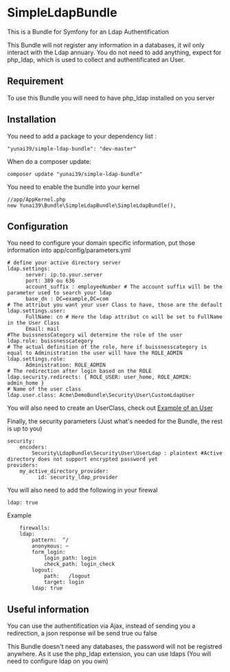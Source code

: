 SimpleLdapBundle
================

This is a Bundle for Symfony for an Ldap Authentification

This Bundle will not register any information in a databases, it wil only interact with the Ldap annuary.
You do not need to add anything, expect for php_ldap, which is used to collect and authentificated an User.

Requirement
-----------

To use this Bundle you will need to have php_ldap installed on you server

Installation
------------

You need to add a package to your dependency list :

	"yunai39/simple-ldap-bundle": "dev-master"
	
When do a composer update:
	
	composer update "yunai39/simple-ldap-bundle"

You need to enable the bundle into your kernel

    //app/AppKernel.php
    new Yunai39\Bundle\SimpleLdapBundle\SimpleLdapBundle(),
    

Configuration
-------------

You need to configure your domain specific information, put those information into app/config/parameters.yml

    # define your active directory server
    ldap.settings:
          server: ip.to.your.server
          port: 389 ou 636
          account_suffix : employeeNumber # The account suffix will be the parameter used to search your ldap
          base_dn : DC=example,DC=com  
    # The attribut you want your user Class to have, those are the default
    ldap.settings.user:
          FullName: cn # Here the ldap attribut cn will be set to FullName in the User Class
          Email: mail
    #The buissnessCategory wil determine the role of the user 
    ldap.role: buissnesscategory
    # The actual definition of the role, here if buissnesscategory is equal to Administration the user will have the ROLE_ADMIN
    ldap.settings.role:
          Administration: ROLE_ADMIN
    # The redirection after login based on the ROLE
    ldap.security.redirects: { ROLE_USER: user_home, ROLE_ADMIN: admin_home }
    # Name of the user class
    ldap.user.class: Acme\DemoBundle\Security\User\CustomLdapUser

You will also need to create an UserClass, check out [Example of an User](https://github.com/yunai39/SimpleLdapBundle/wiki/Example-User)

Finally, the security parameters (Just what's needed for the Bundle, the rest is up to you)

    security:
        encoders:
            Security\LdapBundle\Security\User\UserLdap : plaintext #Active directory does not support encrypted password yet
    providers:
        my_active_directory_provider:
              id: security_ldap_provider
You will also need to add the following in your firewal

    ldap: true
    
Example

        firewalls:
        ldap:
            pattern:  ^/
            anonymous: ~
            form_login:
                login_path: login
                check_path: login_check
            logout:
                path:   /logout
                target: login
            ldap: true
                

Useful information
----------------------

You can use the authentification via Ajax, instead of sending you a redirection, a json response wil be send true ou false

This Bundle doesn't need any databases, the password will not be registred anywhere. As it use the php_ldap extension, you can use ldaps (You will need to configure ldap on you own)
